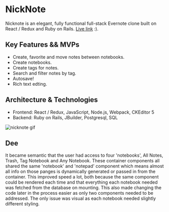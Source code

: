 # NickNote
Nicknote is an elegant, fully functional full-stack Evernote clone built on React / Redux and Ruby on Rails. [Live link](https://nicknote.herokuapp.com/) :).

## Key Features && MVPs
 * Create, favorite and move notes between notebooks.
 * Create notebooks.
 * Create tags for notes.
 * Search and filter notes by tag.
 * Autosave!
 * Rich text edting.

## Architecture & Technologies
  * Frontend: React / Redux, JavaScript, Node.js, Webpack, CKEditor 5 
  * Backend: Ruby on Rails, JBuilder, Postgresql, SQL
  
 ![nicknote gif](/app/assets/images/nicknote.gif)
  
## Dee

It became semantic that the user had access to four 'notebooks', All Notes, Trash, Tag Notebook and Any Notebook. These container components all shared the same 'notebook' and 'notepad' component which means almost all info on those panges is dynamically generated or passed in from the container. This improved speed a lot, both because the same component could be rendered each time and that everything each notebook needed was fetched from the database on mounting. This also made changing the code later in the process easier as only two components needed to be addressed. The only issue was visual as each notebook needed slightly different styling.





